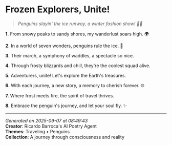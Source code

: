 # Frozen Explorers, Unite!

> *Penguins slayin' the ice runway, a winter fashion show! 🐧👑*

**1.** From snowy peaks to sandy shores, my wanderlust soars high. 🌍


**2.** In a world of seven wonders, penguins rule the ice. 🐧


**3.** Their march, a symphony of waddles, a spectacle so nice.


**4.** Through frosty blizzards and chill, they're the coolest squad alive.


**5.** Adventurers, unite! Let's explore the Earth's treasures.


**6.** With each journey, a new story, a memory to cherish forever. 🌐


**7.** Where frost meets fire, the spirit of travel thrives.


**8.** Embrace the penguin's journey, and let your soul fly. ✨



---

*Generated on 2025-09-07 at 08:49:43*  
**Creator**: Ricardo Barroca's AI Poetry Agent  
**Themes**: Traveling • Penguins  
**Collection**: A journey through consciousness and reality